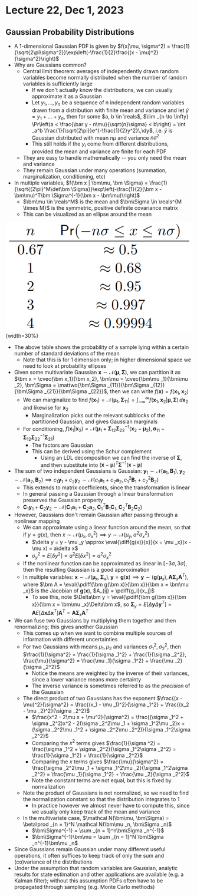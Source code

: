 # Lecture 22, Dec 1, 2023

## Gaussian Probability Distributions

* A 1-dimensional Gaussian PDF is given by $f(x|\mu, \sigma^2) = \frac{1}{\sqrt{2\pi\sigma^2}}\exp\left(-\frac{1}{2}\frac{(x - \mu)^2}{\sigma^2}\right)$
* Why are Gaussians common?
	* Central limit theorem: averages of independently drawn random variables become normally distributed when the number of random variables is sufficiently large
		* If we don't actually know the distributions, we can usually approximate it as a Gaussian
		* Let $y_1, \dots, y_n$ be a sequence of $n$ independent random variables drawn from a distribution with finite mean and variance and let $\bar y = y_1 + \dots + y_n$, then for some $a, b \in \reals$, $\lim _{n \to \infty} \Pr\left(a < \frac{\bar y - n\mu}{\sqrt{n}\sigma} < b\right) = \int _a^b \frac{1}{\sqrt{2\pi}}e^{-\frac{1}{2}y^2}\,\dy$, i.e. $\bar y$ is Gaussian distributed with mean $n\mu$ and variance $n\sigma^2$
		* This still holds if the $y_i$ come from different distributions, provided the mean and variance are finite for each PDF
	* They are easy to handle mathematically -- you only need the mean and variance
	* They remain Gaussian under many operations (summation, marginalization, conditioning, etc)
* In multiple variables, $f(\bm x | \bm\mu, \bm \Sigma) = \frac{1}{\sqrt{(2\pi)^M\det\bm \Sigma}}\exp\left(-\frac{1}{2}(\bm x - \bm\mu)^T\bm \Sigma^{-1}(\bm x - \bm\mu)\right)$
	* $\bm\mu \in \reals^M$ is the mean and $\bm\Sigma \in \reals^{M \times M}$ is the symmetric, positive definite covariance matrix
	* This can be visualized as an ellipse around the mean

![Probability of samples lying in different intervals around the mean.](imgs/lec22_1.png){width=30%}

* The above table shows the probability of a sample lying within a certain number of standard deviations of the mean
	* Note that this is for 1 dimension only; in higher dimensional space we need to look at probability ellipses
* Given some multivariate Gaussian $\bm x \sim \mathcal N(\bm\mu, \bm\Sigma)$, we can partition it as $\bm x = \cvec{\bm x_1}{\bm x_2}, \bm\mu = \cvec{\bm\mu _1}{\bm\mu _2}, \bm\Sigma = \mattwo{\bm\Sigma _{11}}{\bm\Sigma _{12}}{\bm\Sigma _{21}}{\bm\Sigma _{22}}$, then we can write $f(\bm x) = f(\bm x_1, \bm x_2)$
	* We can marginalize to find $f(\bm x_1) = \mathcal N(\bm\mu _1, \bm\Sigma _{11}) = \int _{-\infty}^\infty f(\bm x_1, \bm x_2 | \bm\mu, \bm\Sigma)\,\dd\bm x_2$ and likewise for $\bm x_2$
		* Marginalization picks out the relevant subblocks of the partitioned Gaussian, and gives Gaussian marginals
	* For conditioning, $f(\bm x_1 | \bm x_2) = \mathcal N(\bm\mu _1 + \bm\Sigma _{12}\bm\Sigma _{22}^{-1}(\bm x_2 - \bm\mu _2), \bm\sigma _{11} - \bm\Sigma _{12}\bm\Sigma _{22}^{-1}\bm\Sigma _{21})$
		* The factors are Gaussian
		* This can be derived using the Schur complement
			* Using an LDL decomposition we can find the inverse of $\bm\Sigma$, and then substitute into $(\bm x - \bm\mu)^T\bm \Sigma^{-1}(\bm x - \bm\mu)$
* The sum of two independent Gaussians is Gaussian: $\bm y_1 \sim \mathcal N(\bm a_1, \bm B_1), \bm y_2 \sim \mathcal N(\bm a_2, \bm B_2) \implies c_1\bm y_1 + c_2\bm y_2 \sim \mathcal N(c_1\bm a_1 + c_2\bm a_2, c_1^2\bm B_1 + c_2^2\bm B_2)$
	* This extends to matrix coefficients, since the transformation is linear
	* In general passing a Gaussian through a linear transformation preserves the Gaussian property
	* $\bm C_1\bm y_1 + \bm C_2\bm y_2 \sim \mathcal N(\bm C_1\bm a_1 + \bm C_2\bm a_2, \bm C_1^T\bm B_1\bm C_1, \bm C_2^T\bm B_2\bm C_2)$
* However, Gaussians don't remain Gaussian after passing through a nonlinear mapping
	* We can approximate using a linear function around the mean, so that if $y = g(x)$, then $x \sim \mathcal N(\mu _x, \sigma _x^2) \implies y \sim \mathcal N(\mu _y, a^2\sigma _x^2)$
		* $\delta y = y - \mu _y \approx \eval{\diff{g(x)}{x}}{x = \mu _x}(x - \mu x) = a\delta x$
		* $\sigma _y^2 = E[\delta y^2] = a^2E[\delta x^2] = a^2\sigma _x^2$
	* If the nonlinear function can be approximated as linear in $[-3\sigma, 3\sigma]$, then the resulting Gaussian is a good approximation
	* In multiple variables: $\bm x \sim \mathcal N(\bm\mu _x, \bm\Sigma _x), \bm y = \bm g(\bm x) \implies \bm y \sim \mathcal(\bm g(\bm\mu _x), \bm A\bm\Sigma _x\bm A^T)$, where $\bm A = \eval{\pdiff{\bm g(\bm x)}{\bm x}}{\bm x = \bm\mu _x}$ is the Jacobian of $\bm g(\bm x)$, $A_{ij} = \pdiff{g_i}{x_j}$
		* To see this, note $\Delta\bm y = \eval{\pdiff{\bm g(\bm x)}{\bm x}}{\bm x = \bm\mu _x}\Delta\bm x$, so $\bm\Sigma _y = E[\Delta\bm y \Delta\bm y^T] = \bm AE[\Delta\bm x\Delta\bm x^T]\bm A^T = \bm A\bm\Sigma _x\bm A^T$
* We can fuse two Gaussians by multiplying them together and then renormalizing; this gives another Gaussian
	* This comes up when we want to combine multiple sources of information with different uncertainties
	* For two Gaussians with means $\mu _1, \mu _2$ and variances $\sigma _1^2, \sigma _2^2$, then $\frac{1}{\sigma^2} = \frac{1}{\sigma _1^2} + \frac{1}{\sigma _2^2}, \frac{\mu}{\sigma^2} = \frac{\mu _1}{\sigma _1^2} + \frac{\mu _2}{\sigma _2^2}$
		* Notice the means are weighted by the inverse of their variances, since a lower variance means more certainty
		* The inverse variance is sometimes referred to as the *precision* of the Gaussian
	* The direct product of two Gaussians has the exponent $\frac{(x - \mu)^2}{\sigma^2} = \frac{(x_1 - \mu _1)^2}{\sigma _1^2} + \frac{(x_2 - \mu _2)^2}{\sigma _2^2}$
		* $\frac{x^2 - 2\mu x + \mu^2}{\sigma^2} = \frac{(\sigma _1^2 + \sigma _2^2)x^2 - 2(\sigma _2^2\mu _1 + \sigma _1^2\mu _2)x + (\sigma _2^2\mu _1^2 + \sigma _2^2\mu _2^2)}{\sigma _1^2\sigma _2^2}$
		* Comparing the $x^2$ terms gives $\frac{1}{\sigma ^2} = \frac{\sigma _1^2 + \sigma _2^2}{\sigma _1^2\sigma _2^2} = \frac{1}{\sigma _1^2} + \frac{1}{\sigma _2^2}$
		* Comparing the $x$ terms gives $\frac{\mu}{\sigma^2} = \frac{\sigma _2^2\mu _1 + \sigma _1^2\mu _2}{\sigma _1^2\sigma _2^2} = \frac{\mu _1}{\sigma _1^2} + \frac{\mu _2}{\sigma _2^2}$
		* Note the constant terms are not equal, but this is fixed by normalization
	* Note the product of Gaussians is not normalized, so we need to find the normalization constant so that the distribution integrates to 1
		* In practice however we almost never have to compute this, since we usually only keep track of the mean and variance
	* In the multivariate case, $\mathcal N(\bm\mu, \bm\Sigma) = \beta\prod _{n = 1}^N \mathcal N(\bm\mu _n, \bm\Sigma _n)$
		* $\bm\Sigma^{-1} = \sum _{n = 1}^n\bm\Sigma _n^{-1}$
		* $\bm\Sigma^{-1}\bm\mu = \sum _{n = 1}^N \bm\Sigma _n^{-1}\bm\mu _n$
* Since Gaussians remain Gaussian under many different useful operations, it often suffices to keep track of only the sum and (co)variance of the distributions
* Under the assumption that random variables are Gaussian, analytic results for state estimation and other applications are available (e.g. a Kalman filter); without this assumption PDFs often have to be propagated through sampling (e.g. Monte Carlo methods)

